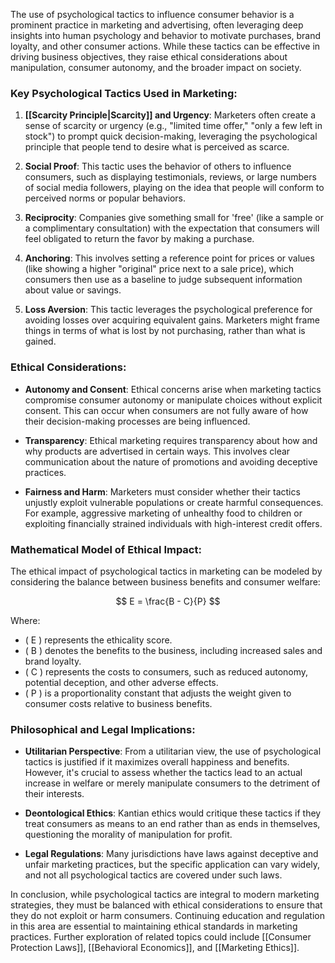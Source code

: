 The use of psychological tactics to influence consumer behavior is a prominent practice in marketing and advertising, often leveraging deep insights into human psychology and behavior to motivate purchases, brand loyalty, and other consumer actions. While these tactics can be effective in driving business objectives, they raise ethical considerations about manipulation, consumer autonomy, and the broader impact on society.

### Key Psychological Tactics Used in Marketing:

1. **[[Scarcity Principle|Scarcity]] and Urgency**: Marketers often create a sense of scarcity or urgency (e.g., "limited time offer," "only a few left in stock") to prompt quick decision-making, leveraging the psychological principle that people tend to desire what is perceived as scarce.

2. **Social Proof**: This tactic uses the behavior of others to influence consumers, such as displaying testimonials, reviews, or large numbers of social media followers, playing on the idea that people will conform to perceived norms or popular behaviors.

3. **Reciprocity**: Companies give something small for 'free' (like a sample or a complimentary consultation) with the expectation that consumers will feel obligated to return the favor by making a purchase.

4. **Anchoring**: This involves setting a reference point for prices or values (like showing a higher "original" price next to a sale price), which consumers then use as a baseline to judge subsequent information about value or savings.

5. **Loss Aversion**: This tactic leverages the psychological preference for avoiding losses over acquiring equivalent gains. Marketers might frame things in terms of what is lost by not purchasing, rather than what is gained.

### Ethical Considerations:

- **Autonomy and Consent**: Ethical concerns arise when marketing tactics compromise consumer autonomy or manipulate choices without explicit consent. This can occur when consumers are not fully aware of how their decision-making processes are being influenced.

- **Transparency**: Ethical marketing requires transparency about how and why products are advertised in certain ways. This involves clear communication about the nature of promotions and avoiding deceptive practices.

- **Fairness and Harm**: Marketers must consider whether their tactics unjustly exploit vulnerable populations or create harmful consequences. For example, aggressive marketing of unhealthy food to children or exploiting financially strained individuals with high-interest credit offers.

### Mathematical Model of Ethical Impact:

The ethical impact of psychological tactics in marketing can be modeled by considering the balance between business benefits and consumer welfare:

$$ E = \frac{B - C}{P} $$

Where:
- \( E \) represents the ethicality score.
- \( B \) denotes the benefits to the business, including increased sales and brand loyalty.
- \( C \) represents the costs to consumers, such as reduced autonomy, potential deception, and other adverse effects.
- \( P \) is a proportionality constant that adjusts the weight given to consumer costs relative to business benefits.

### Philosophical and Legal Implications:

- **Utilitarian Perspective**: From a utilitarian view, the use of psychological tactics is justified if it maximizes overall happiness and benefits. However, it's crucial to assess whether the tactics lead to an actual increase in welfare or merely manipulate consumers to the detriment of their interests.

- **Deontological Ethics**: Kantian ethics would critique these tactics if they treat consumers as means to an end rather than as ends in themselves, questioning the morality of manipulation for profit.

- **Legal Regulations**: Many jurisdictions have laws against deceptive and unfair marketing practices, but the specific application can vary widely, and not all psychological tactics are covered under such laws.

In conclusion, while psychological tactics are integral to modern marketing strategies, they must be balanced with ethical considerations to ensure that they do not exploit or harm consumers. Continuing education and regulation in this area are essential to maintaining ethical standards in marketing practices. Further exploration of related topics could include [[Consumer Protection Laws]], [[Behavioral Economics]], and [[Marketing Ethics]].